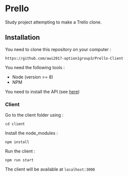 # Prello

Study project attempting to make a Trello clone.

## Installation

You need to clone this repository on your computer :

`https://github.com/awi2017-option1group3/Prello-Client`

You need the following tools :
- Node (version >= 8)
- NPM

You need to install the API (see [here](https://github.com/awi2017-option1group3/Prello-API))

### Client

Go to the client folder using :

`cd client`

Install the node_modules :

`npm install`

Run the client :

`npm run start`

The client will be available at `localhost:3000`